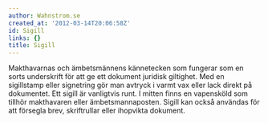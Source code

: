 ```yaml
---
author: Wahnstrom.se
created_at: '2012-03-14T20:06:58Z'
id: Sigill
links: {}
title: Sigill
---
```


Makthavarnas och ämbetsmännens kännetecken som fungerar som en sorts underskrift för att ge ett
dokument juridisk giltighet. Med en sigillstamp eller signetring gör man avtryck i varmt vax eller
lack direkt på dokumentet. Ett sigill är vanligtvis runt. I mitten finns en vapensköld som tillhör
makthavaren eller ämbetsmannaposten. Sigill kan också användas för att försegla brev, skriftrullar
eller ihopvikta dokument.